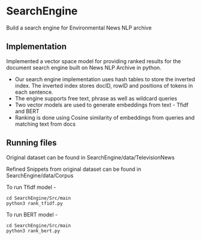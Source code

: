 # SearchEngine
Build a search engine for Environmental News NLP archive

## Implementation
Implemented a vector space model for providing ranked results for the document search engine built on News NLP Archive in python.

- Our search engine implementation uses hash tables to store the inverted index. The inverted index stores docID, rowID and positions of tokens in each sentence.
- The engine supports free text, phrase as well as wildcard queries
- Two vector models are used to generate embeddings from text - Tfidf and BERT
- Ranking is done using Cosine similarity of embeddings from queries and matching text from docs

## Running files
Original dataset can be found in SearchEngine/data/TelevisionNews

Refined Snippets from original dataset can be found in SearchEngine/data/Corpus

To run Tfidf model - 
```
cd SearchEngine/Src/main
python3 rank_tfidf.py
```
To run BERT model - 
```
cd SearchEngine/Src/main
python3 rank_bert.py
```

